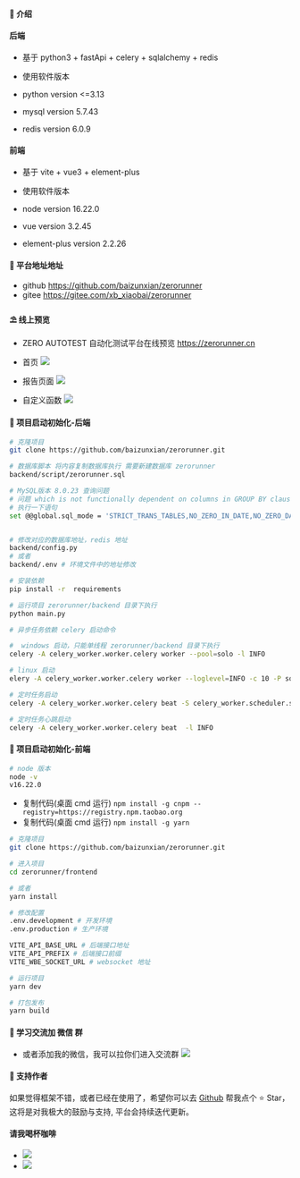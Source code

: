 #### 🌈 介绍

#### 后端
- 基于 python3 + fastApi + celery + sqlalchemy + redis

- 使用软件版本
- python version <=3.13
- mysql version 5.7.43
- redis version 6.0.9

#### 前端

- 基于 vite + vue3 + element-plus

- 使用软件版本
- node version 16.22.0
- vue  version 3.2.45
- element-plus  version 2.2.26


#### 💒 平台地址地址
- github 
https://github.com/baizunxian/zerorunner
- gitee
https://gitee.com/xb_xiaobai/zerorunner

#### ⛱️ 线上预览

- ZERO AUTOTEST
  自动化测试平台在线预览 <a href="https://zerorunner.cn" target="_blank">https://zerorunner.cn</a>

- 首页
  ![](static/img/index.png)
- 报告页面
  ![](static/img/report.png)
- 自定义函数
  ![](static/img/func.png)

#### 🚧 项目启动初始化-后端

```bash
# 克隆项目
git clone https://github.com/baizunxian/zerorunner.git

# 数据库脚本 将内容复制数据库执行 需要新建数据库 zerorunner
backend/script/zerorunner.sql  

# MySQL版本 8.0.23 查询问题
# 问题 which is not functionally dependent on columns in GROUP BY clause; this is incompatible with sql_mode=only_full_group_by
# 执行一下语句
set @@global.sql_mode = 'STRICT_TRANS_TABLES,NO_ZERO_IN_DATE,NO_ZERO_DATE,ERROR_FOR_DIVISION_BY_ZERO,NO_ENGINE_SUBSTITUTION';


# 修改对应的数据库地址，redis 地址
backend/config.py
# 或者
backend/.env # 环境文件中的地址修改

# 安装依赖
pip install -r  requirements

# 运行项目 zerorunner/backend 目录下执行
python main.py

# 异步任务依赖 celery 启动命令

#  windows 启动，只能单线程 zerorunner/backend 目录下执行
celery -A celery_worker.worker.celery worker --pool=solo -l INFO 

# linux 启动
elery -A celery_worker.worker.celery worker --loglevel=INFO -c 10 -P solo -n zerorunner-celery-worker

# 定时任务启动
celery -A celery_worker.worker.celery beat -S celery_worker.scheduler.schedulers:DatabaseScheduler -l INFO

# 定时任务心跳启动
celery -A celery_worker.worker.celery beat  -l INFO 

```

#### 🚧 项目启动初始化-前端

```bash
# node 版本
node -v 
v16.22.0
```

- 复制代码(桌面 cmd 运行) `npm install -g cnpm --registry=https://registry.npm.taobao.org`
- 复制代码(桌面 cmd 运行) `npm install -g yarn`

```bash
# 克隆项目
git clone https://github.com/baizunxian/zerorunner.git

# 进入项目
cd zerorunner/frontend

# 或者
yarn install

# 修改配置
.env.development # 开发环境
.env.production # 生产环境

VITE_API_BASE_URL # 后端接口地址
VITE_API_PREFIX # 后端接口前缀
VITE_WBE_SOCKET_URL # websocket 地址

# 运行项目
yarn dev

# 打包发布
yarn build

```

#### 💯 学习交流加 微信 群

- 或者添加我的微信，我可以拉你们进入交流群
  ![](static/img/weixin.png)

#### 💌 支持作者

如果觉得框架不错，或者已经在使用了，希望你可以去 <a target="_blank" href="https://github.com/baizunxian/zerorunner">
Github</a> 帮我点个 ⭐ Star，这将是对我极大的鼓励与支持, 平台会持续迭代更新。

#### 请我喝杯咖啡
- ![](static/img/weixinzhanshang.jpg) 
- ![](static/img/zhifubaozhanshang.jpg)
